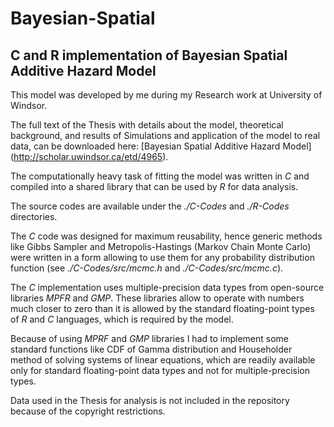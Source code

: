 # Bayesian-Spatial
## C and R implementation of Bayesian Spatial Additive Hazard Model

This model was developed by me during my Research work at University of Windsor.

The full text of the Thesis with details about the model, theoretical background, and results of Simulations and application of the model to real data, can be downloaded here: [Bayesian Spatial Additive Hazard Model] (http://scholar.uwindsor.ca/etd/4965).

The computationally heavy task of fitting the model was written in *C* and compiled into a shared library that can be used by *R* for data analysis.

The source codes are available under the *./C-Codes* and *./R-Codes* directories.

The *C* code was designed for maximum reusability, hence generic methods like Gibbs Sampler and Metropolis-Hastings (Markov Chain Monte Carlo) were written in a form allowing to use them for any probability distribution function (see *./C-Codes/src/mcmc.h* and *./C-Codes/src/mcmc.c*).

The *C* implementation uses multiple-precision data types from open-source libraries *MPFR* and *GMP*. These libraries allow to operate with numbers much closer to zero than it is allowed by the standard floating-point types of *R* and *C* languages, which is required by the model.

Because of using *MPRF* and *GMP* libraries I had to implement some standard functions like CDF of Gamma distribution and Householder method of solving systems of linear equations, which are readily available only for standard floating-point data types and not for multiple-precision types.

Data used in the Thesis for analysis is not included in the repository because of the copyright restrictions.
